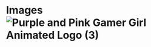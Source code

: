 # Images![Purple and Pink Gamer Girl Animated Logo (3)](https://user-images.githubusercontent.com/107946222/208204139-278de63e-99a6-4da1-a088-abcd3021d958.png)
